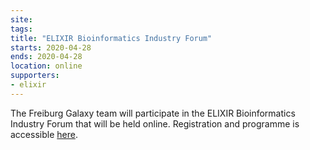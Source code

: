 ```yaml
---
site: 
tags:
title: "ELIXIR Bioinformatics Industry Forum"
starts: 2020-04-28
ends: 2020-04-28
location: online
supporters:
- elixir
---
```


The Freiburg Galaxy team will participate in the ELIXIR Bioinformatics Industry Forum that will be held online. Registration and programme is accessible [here](https://docs.google.com/document/d/19K6FJAbpHn02I1pBqJoyFdfjPvAU0ZSt2Y4gmT_vgiQ/edit).

